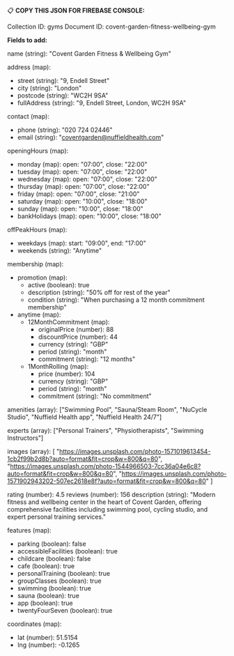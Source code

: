 📋 **COPY THIS JSON FOR FIREBASE CONSOLE:**

Collection ID: gyms
Document ID: covent-garden-fitness-wellbeing-gym

**Fields to add:**

name (string): "Covent Garden Fitness & Wellbeing Gym"

address (map):

- street (string): "9, Endell Street"
- city (string): "London"
- postcode (string): "WC2H 9SA"
- fullAddress (string): "9, Endell Street, London, WC2H 9SA"

contact (map):

- phone (string): "020 724 02446"
- email (string): "coventgarden@nuffieldhealth.com"

openingHours (map):

- monday (map): open: "07:00", close: "22:00"
- tuesday (map): open: "07:00", close: "22:00"
- wednesday (map): open: "07:00", close: "22:00"
- thursday (map): open: "07:00", close: "22:00"
- friday (map): open: "07:00", close: "21:00"
- saturday (map): open: "10:00", close: "18:00"
- sunday (map): open: "10:00", close: "18:00"
- bankHolidays (map): open: "10:00", close: "18:00"

offPeakHours (map):

- weekdays (map): start: "09:00", end: "17:00"
- weekends (string): "Anytime"

membership (map):

- promotion (map):
  - active (boolean): true
  - description (string): "50% off for rest of the year"
  - condition (string): "When purchasing a 12 month commitment membership"
- anytime (map):
  - 12MonthCommitment (map):
    - originalPrice (number): 88
    - discountPrice (number): 44
    - currency (string): "GBP"
    - period (string): "month"
    - commitment (string): "12 months"
  - 1MonthRolling (map):
    - price (number): 104
    - currency (string): "GBP"
    - period (string): "month"
    - commitment (string): "No commitment"

amenities (array): ["Swimming Pool", "Sauna/Steam Room", "NuCycle Studio", "Nuffield Health app", "Nuffield Health 24/7"]

experts (array): ["Personal Trainers", "Physiotherapists", "Swimming Instructors"]

images (array): [
"https://images.unsplash.com/photo-1571019613454-1cb2f99b2d8b?auto=format&fit=crop&w=800&q=80",
"https://images.unsplash.com/photo-1544966503-7cc36a04e6c8?auto=format&fit=crop&w=800&q=80",
"https://images.unsplash.com/photo-1571902943202-507ec2618e8f?auto=format&fit=crop&w=800&q=80"
]

rating (number): 4.5
reviews (number): 156
description (string): "Modern fitness and wellbeing center in the heart of Covent Garden, offering comprehensive facilities including swimming pool, cycling studio, and expert personal training services."

features (map):

- parking (boolean): false
- accessibleFacilities (boolean): true
- childcare (boolean): false
- cafe (boolean): true
- personalTraining (boolean): true
- groupClasses (boolean): true
- swimming (boolean): true
- sauna (boolean): true
- app (boolean): true
- twentyFourSeven (boolean): true

coordinates (map):

- lat (number): 51.5154
- lng (number): -0.1265
